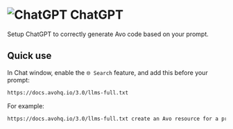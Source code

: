 # <img src="/assets/img/llms/chatgpt.webp" alt="ChatGPT" class="no-border h-8 -mt-2 inline-block self-center"> ChatGPT

Setup ChatGPT to correctly generate Avo code based on your prompt.

## Quick use

In Chat window, enable the `🌐 Search` feature, and add this before your prompt:

```bash
https://docs.avohq.io/3.0/llms-full.txt
```

For example:

```bash
https://docs.avohq.io/3.0/llms-full.txt create an Avo resource for a product model
```
